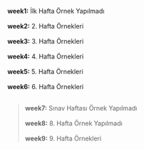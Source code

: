 **week1:** İlk Hafta Örnek Yapılmadı<br><br>
**week2:** 2. Hafta Örnekleri<br><br>
**week3:** 3. Hafta Örnekleri<br><br>
**week4:** 4. Hafta Örnekleri<br><br>
**week5:** 5. Hafta Örnekleri<br><br>
**week6:** 6. Hafta Örnekleri<br><br>
>**week7:** Sınav Haftası Örnek Yapılmadı<br><br>
**week8:** 8. Hafta Örnek Yapılmadı<br><br>
**week9:** 9. Hafta Örnekleri
